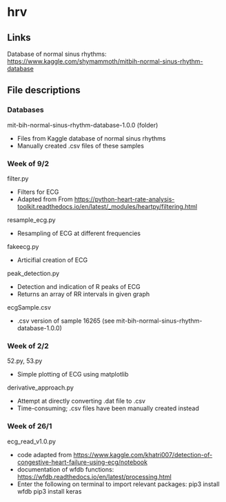 # hrv

## Links
Database of normal sinus rhythms: https://www.kaggle.com/shymammoth/mitbih-normal-sinus-rhythm-database

## File descriptions
### Databases
mit-bih-normal-sinus-rhythm-database-1.0.0 (folder)
- Files from Kaggle database of normal sinus rhythms
- Manually created .csv files of these samples

### Week of 9/2
filter.py
- Filters for ECG
- Adapted from From https://python-heart-rate-analysis-toolkit.readthedocs.io/en/latest/_modules/heartpy/filtering.html

resample_ecg.py
- Resampling of ECG at different frequencies

fakeecg.py
- Articifial creation of ECG

peak_detection.py
- Detection and indication of R peaks of ECG
- Returns an array of RR intervals in given graph

ecgSample.csv
- .csv version of sample 16265 (see mit-bih-normal-sinus-rhythm-database-1.0.0)

### Week of 2/2
52.py, 53.py
- Simple plotting of ECG using matplotlib

derivative_approach.py
- Attempt at directly converting .dat file to .csv
- Time-consuming; .csv files have been manually created instead

### Week of 26/1
ecg_read_v1.0.py
- code adapted from https://www.kaggle.com/khatri007/detection-of-congestive-heart-failure-using-ecg/notebook
- documentation of wfdb functions: https://wfdb.readthedocs.io/en/latest/processing.html
- Enter the following on terminal to import relevant packages:
pip3 install wfdb
pip3 install keras
